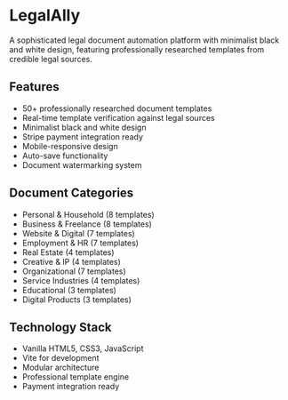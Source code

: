 # LegalAlly

A sophisticated legal document automation platform with minimalist black and white design, featuring professionally researched templates from credible legal sources.

## Features

- 50+ professionally researched document templates
- Real-time template verification against legal sources
- Minimalist black and white design
- Stripe payment integration ready
- Mobile-responsive design
- Auto-save functionality
- Document watermarking system

## Document Categories

- Personal & Household (8 templates)
- Business & Freelance (8 templates)
- Website & Digital (7 templates)
- Employment & HR (7 templates)
- Real Estate (4 templates)
- Creative & IP (4 templates)
- Organizational (7 templates)
- Service Industries (4 templates)
- Educational (3 templates)
- Digital Products (3 templates)

## Technology Stack

- Vanilla HTML5, CSS3, JavaScript
- Vite for development
- Modular architecture
- Professional template engine
- Payment integration ready
